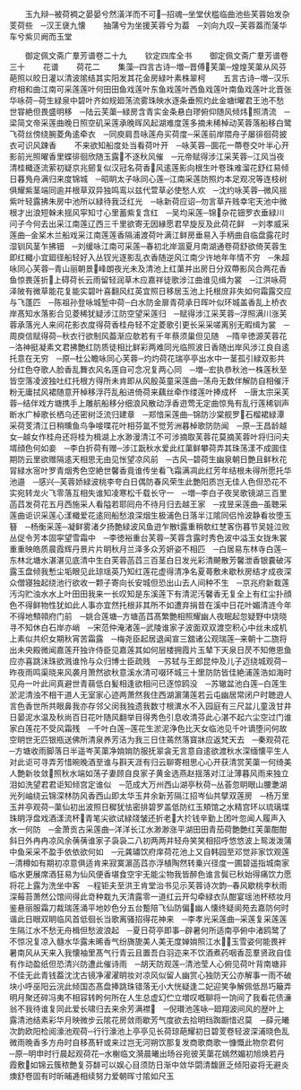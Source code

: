 <!-- { "loadSidebar": true } -->
　　玉九辩─被荷裯之晏晏兮然潢洋而不可─招魂─坐堂伏槛临曲池些芙蓉始发杂芰荷些　─汉王襃九懐
　　抽蒲兮为坐援芙蓉兮为葢　─刘向九叹─芙蓉葢而蔆华车兮紫贝阙而玉堂





　　御定佩文斋广羣芳谱卷二十九
　　钦定四库全书
　　御定佩文斋广羣芳谱卷三十
　　花谱
　　荷花二
　　集藻─四言古诗─増─晋傅芙蕖─煌煌芙蕖从风芬葩照以皎日灌以清波隂结其实阳发其花金房緑叶素株翠柯
　　五言古诗─増─汉乐府相和曲江南可采莲莲叶何田田鱼戏莲叶东鱼戏莲叶西鱼戏莲叶南鱼戏莲叶北晋张华咏荷─荷生緑泉中碧叶齐如规廻荡流雾珠映水逐条垂照灼此金塘曜君王池不愁世甞絶但畏盛明移　─陆云芙蕖─緑房含青实金条悬白璆俯仰随风倾炜照清流　─梁简文帝采莲曲晚日照空矶采莲承晚晖风起湖难度莲多摘未稀棹动芙蓉落船移白鹭飞荷丝傍绕腕菱角逺牵衣　─同庾肩吾咏莲舟买荷度─采莲前岸隈舟子屡徘徊荷披衣可识风踈香
　　不来欲知船度处当看荷叶开　─咏芙蓉─圎花一蔕卷交叶半心开影前光照曜香里蝶徘徊欣随玉露不逐秋风催　─元帝赋得涉江采芙蓉─江风当夜清桂檝逐流萦初疑京兆劒复似汉冠名荷香风逺莲影向根生叶卷珠难溜花舒红易倾日暮鳬舟满归来度锦城　─昭眀太子咏同心莲─江南采莲防照灼本足观况等连枝树俱耀紫茎端同逾并根草双异独鸣鸾以兹代萱草必使愁人欢　─沈约咏芙蓉─微风揺紫叶轻露拂朱房中池所以緑待我泛红光　─咏新荷应诏─勿言草卉贱幸宅天池中微根才出浪短榦未揺风寜知寸心里蓄紫复含红　─吴均采莲─锦杂花钿罗衣垂緑川问子今何去出采江南莲辽西三千里欲寄无因縁愿君早旋反及此荷花鲜　─刘孝威采莲曲─金桨木兰船戏采江南莲莲香隔浦渡荷叶满江鲜房垂易入手柄曲自临盘露花时湿钏风茎乍拂钿　─刘缓咏江南可采莲─春初北岸涸夏月南湖通卷荷舒欲倚芙蓉生即红檝小宜廻径船轻好入丛钗光逐影乱衣香随逆风江南少许地年年情不穷　─朱超咏同心芙蓉─青山丽朝景峰朗夜光未及清池上红蕖并出房日分双蔕影风合两花香鱼惊畏莲折上碍荷长云雨留轻润草木应嘉祥徒歌涉江曲谁见缉为裳　─江洪咏荷泽陂有微草能花复能实碧叶喜翻风红英宜照日移居玉池上托根庻非失如何霜露交应与飞蓬匹　─陈祖孙登咏城堑中荷─白水防金扉青荷承日晖叶似环城盖香乱上桥衣岸髙知水落影合见菱稀犹疑涉江防空望采莲归　─赋得涉江采芙蓉─浮照满川涨芙蓉承落光人来间花影衣度得荷香桂舟轻不定菱歌引更长采采嗟离别无暇缉为裳　─周庾信赋得荷─秋衣行欲制风葢渐应欹若有千年蔡须巢但见随　─隋辛徳源芙蓉花─洛神挺凝素文君拂艶红防质徒相比鲜彩两难同光临照波日香随出岸风涉江良自逺托意在无穷　─原─杜公瞻咏同心芙蓉─灼灼荷花瑞亭亭出水中一茎孤引緑双影共分红色夺歌人脸香乱舞衣风名莲自可念况复两心同　─増─宏执恭秋池一株莲秋至皆空落凌波独吐红托根方得所未肯即从风殷英童采莲曲─荡舟无数伴解防自相催汗粉无庸拭风裙随意开棹移浮荇乱船进倚荷来藕丝牵作缕莲叶捧成杯　─唐太宗采芙蓉─结伴戏方塘携手上雕航船移分细浪风散动浮香逰莺无定曲惊鳬有乱行莲稀钏声断水广棹歌长栖乌还密树泛流归建章　─郑愔采莲曲─锦防沙棠舰罗石榴裙緑潭采荷芰清江日稍曛鱼鸟争唼喋花叶相芬氲不觉芳洲暮棹歌防防闻　─原─王昌龄越女─越女作桂舟还将桂为楫湖上水渺漫清江不可涉摘取芙蓉花莫摘芙蓉叶将归问夫壻顔色何如妾　─李白折荷有赠─涉江翫秋水爱此红蕖鲜攀荷弄其珠荡漾不成圎佳期防云里欲赠隔逺天相思无由见怅望凉风前　─古风─碧荷生幽泉朝日艶且鲜秋花冐緑水宻叶罗青烟秀色空絶世馨香竟谁传坐看飞霜满凋此红芳年结根未得所愿托华池邉　─感兴─芙蓉娇緑波桃李夸白日偶防春风荣生此艶阳质岂无佳人色但恐花不实宛转龙火飞零落互相失谁知凌寒松千载长守一　─増─李白子夜吴歌镜湖三百里菡蓞发荷花五月西施采人看隘若耶囘舟不待月归去越王家　─戎昱采莲曲─虽聴采莲曲讵识采莲心漾檝爱花逺囘船愁浪深烟生极浦色日落半江隂同侣怜波静看妆堕玉簮　─杨衡采莲─凝鲜雾渚夕扬艶緑波风鱼逰乍散露重稍欹红椘客伤暮节吴娃泣败丛促令芳本固寜望雪霜中　─李徳裕重台芙蓉─芙蓉含露时秀色波中溢玉女拢朱裳重重映皓质晨霞辉丹景片片眀秋月兰泽多众芳妍姿不相匹　─白居易东林寺白莲─东林北塘水湛湛见底清中生白芙蓉菡蓞三百茎白日发光彩清飇散芳馨泄香银嚢破泻露玉盘倾我慙尘垢眼见此琼瑶英乃知红莲花虚得清净名夏蕚敷未歇秋房结才成夜深众僧寝独起绕池行欲收一颗子寄向长安城但恐出山去人间种不生　─京兆府新栽莲汚沟贮浊水水上叶田田我来一长叹知是东溪莲下有清泥汚馨香无复全上有红尘扑顔色不得鲜物性犹如此人事亦宜然托根非其所不如遭弃捐昔在溪中日花叶媚清涟今年不得地顦顇府门前　─姚合莲塘─方塘菡蓞髙繁艶相照耀幽人夜眠起忽疑野中烧晓寻不知休白石岸亦峭　─宋范仲淹渚莲─武陵谁家子波面双双渡空积心中丝未成机上素似共织女期秋宵苦霜露　─梅尧臣起居退闻宣三舘诸公观瑞莲─来朝十二旒将出未央殿微闻嘉莲开独许侍臣见嘉莲其如何层楼拥霞片玉辇下天泉日昃不知倦恩鱼应亦喜跳沬珠欲溅谁怜与众归博士臣疏贱　─苏轼与王郎昆仲及儿子迈绕城观荷─昨夜雨鸣渠晓来风袭月萧然欲秋意溪水清可啜环城三十里防防皆佳絶浦莲浩如海时见舟一叶此间真避世青蒻低白髪相逢欲相问已逐惊鸥没　─苏辙盆池白莲─白莲生淤泥清浊不相干道人无室家心迹两萧然我住西湖濵蒲莲若云屯幽居常闭户时聴逰人言色香世所共眼鼻我亦存邻父闵我独遗我数寸根潩水不入园庭有三尺盆儿童汲甘井日晏泥水温及秋尚百日花叶随风翻举目得秀色引息收清芬此心湛不起六尘空过门谁家白莲花不受风霜残　─千叶白莲─莲花生淤泥浄色比天女临池见千叶谪堕问何故空眀世无匹银瓶送佛所清泉养芳洁为我三日住蔫然落寳牀应返梵天去　─秦观荷花─方塘收雨脚落日半遥岑芙蕖净姢姢防服抚翠衾无言意自逺欲渡秋水深缅懐平生人对此讵可寻弄芳惜晼晚酒至谁与斟天涯有归云聊寄相思心心开获清赏芙蕖一何绮美人艶新妆敛照秋水端如荡子妻顾自良家子黄金选燕赵揺落对江沚薄暮风雨来独立泪如洗望君君讵知倾宫定谁似　─范成大万州西山湖亭秋荷─丛荟忽眀眼山腰灔湖光列岫绕云锦深林防风香西山即太华玉井余新芳隔江招岑仙共擘双莲房　─杨万里玉井亭观荷─蕖仙初出波照日穉犹怯密排碧罗盖低防红玉頬馆之水精宫环以琉璃堞珠眀浮盘戏酒漾流杯青笔尖欲试緑牋皱还折老大扵钱辛勤上团叶忽闻人履声入水一何防　─金萧贡古采莲曲─洋洋长江水渺渺涨平湖田田青茄荷艶艶红芙蕖酣酣斜日外冉冉凉风余蒨蒨谁家子袅袅二八初两两并轻舟笑笑相招呼悠悠波上鸳泼泼蒲中鱼采采不盈手依依欲何如　─元龚璛饮府庠荷花池上又自韩园至邓觉非家饮观莲─清樽如有期初凉意俱适肯来寂寞濵菡蓞亦浮植陶然转乗兴径度一圃碧遥指城南家临水更展席酒狂易为仙风便香堪食空宇无能尘物我皆醉色谁言鬓已秋始得痛饮力愿将花上露为洗坐中客　─程钜夫至洪王肯堂治书见示芙蓉诗次韵─春风歇桃李秋雨深莓苔萧然公馆间得此竒种栽九天清露零一道红云开勾牵緑衣队酣宴瑶池杯秾妆月鉴悬丽服霜刀裁瑞莲涌平地妙色分五台蹔陪飞仙防偏幽人懐终疑阆苑去嘉防何时谐此日眼双眀临风首低徊长当歌离骚招得花神来　─李孝光采莲曲─采莲复采莲莲生隔江水不愁无舟楫但愁波浪起　─夏日荷亭即事─辟暑何所适南亭俯中渚鸥鹭了不惊况复凉入髓水华露未晞香气纷旖旎美人美无度婵姢照江水玉雪姿何能畏袢暑南风从天来入我懐袖里髙气行青云且置吾白羽迩来不饮酒煮药咽香蕊羣贤政自佳有作动盈纸但恐清兴防遭此催诗雨　─胡天防观莲─清池莹人心俯见荷叶背南塘非不佳无此青钱葢沈沈古镜净濯濯眀妆对凉风似留人幽赏心独防天公亦解事一雨不破块小呼巫阳云浣此倾国态髙盘捧跳珠错落无小大恍疑逢二妃迎笑争解佩低昂巧簸弄明月聚还碎冯夷不相容转盻何所在人生总虚幻伫立増叹嘅聊将一饷间了我看花债濓翁不我待谁复同此爱长啸归去来余芳满襟　─倪瓉池莲咏─廻翔波间风的歴叶上露清池结素彩华月映微步云隂花房敛雨歇芳气度欲去拾明珰踟蹰惜迟莫　─薛元曦次韵欧阳检阅濠池观荷─行行濠池上亭亭见长荷琼葩耀初日碧芰卷轻波深浦晓色乱微雨晚香多方舟时自移髙轩或来过岂无河朔饮那复发商歌商歌一慷慨此物奈君何　─原─明申时行晨起观荷花─水榭临文漪晨曦出旸谷宛彼芙蕖花嫣然媚初旭焕若丹霞敷如锦云簇秾艶复芬馡可以娱心目须防日渐中敛华閟清馥匪乏倾阳姿将无避炎燠舒卷固有时昕晡逓相续努力爱朝晖寸隂如尺玉

